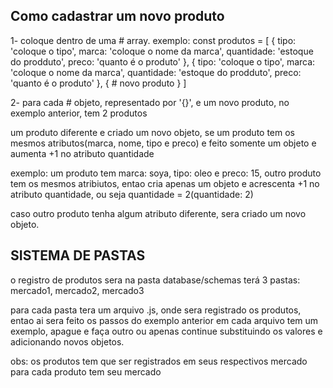 ## Como cadastrar um novo produto

1- coloque dentro de uma # array. exemplo: const produtos = [
    {
        tipo: 'coloque o tipo',
        marca: 'coloque o nome da marca',
        quantidade: 'estoque do prodduto',
        preco: 'quanto é o produto'
    },
    {
        tipo: 'coloque o tipo',
        marca: 'coloque o nome da marca',
        quantidade: 'estoque do prodduto',
        preco: 'quanto é o produto'
    },
    {
        # novo produto 
    }
]


2-  para cada # objeto, representado por '{}', e um novo produto, no exemplo anterior, tem 2  produtos

um produto diferente e criado um novo objeto, se um produto tem os mesmos atributos(marca, nome, tipo e preco)
e feito somente um objeto e aumenta +1 no atributo quantidade

exemplo: um produto tem marca: soya, tipo: oleo e preco: 15, outro produto tem os mesmos atribiutos, entao
cria apenas um objeto e acrescenta +1 no atributo quantidade, ou seja quantidade = 2(quantidade: 2)

caso outro produto tenha algum atributo diferente, sera criado um novo objeto.


## SISTEMA DE PASTAS

o registro de produtos sera na pasta database/schemas
terá 3 pastas: mercado1, mercado2, mercado3

para cada pasta tera um arquivo .js, onde sera registrado os produtos, entao ai sera feito os passos do exemplo anterior
em cada arquivo tem um exemplo, apague e faça outro ou apenas continue substituindo os valores e adicionando novos objetos.


obs: os produtos tem que ser registrados em seus respectivos mercado
para cada produto tem seu mercado



